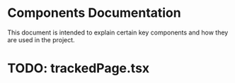 # Components Documentation

This document is intended to explain certain key components and how they are used in the project.

# TODO: trackedPage.tsx